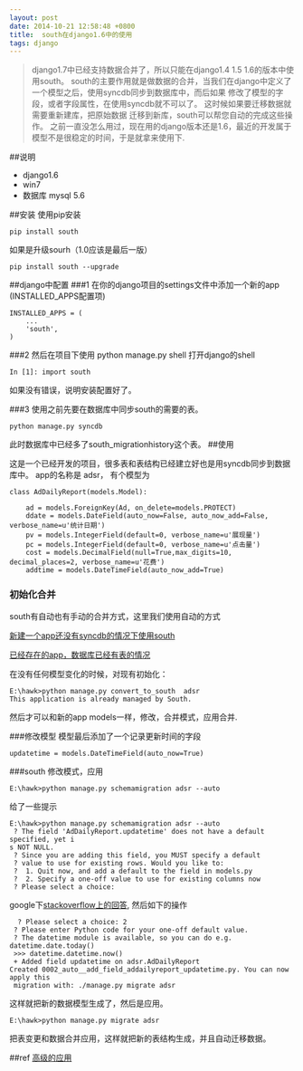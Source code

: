 ```yaml
---
layout: post
date: 2014-10-21 12:58:48 +0800
title:  south在django1.6中的使用
tags: django
---
```



>django1.7中已经支持数据合并了，所以只能在django1.4 1.5 1.6的版本中使用south。
south的主要作用就是做数据的合并，当我们在django中定义了一个模型之后，使用syncdb同步到数据库中，而后如果
修改了模型的字段，或者字段属性，在使用syncdb就不可以了。 这时候如果要迁移数据就需要重新建库，把原始数据
迁移到新库，south可以帮您自动的完成这些操作。 之前一直没怎么用过，现在用的django版本还是1.6，最近的开发属于
模型不是很稳定的时间，于是就拿来使用下.

##说明
* django1.6
* win7
* 数据库 mysql 5.6

##安装
使用pip安装

    pip install south

如果是升级sourh（1.0应该是最后一版）

    pip install south --upgrade

##django中配置
###1
在你的django项目的settings文件中添加一个新的app (INSTALLED_APPS配置项)

    INSTALLED_APPS = (
        ...
        'south',
    )

###2
然后在项目下使用 python manage.py shell 打开django的shell

    In [1]: import south

如果没有错误，说明安装配置好了。

###3
使用之前先要在数据库中同步south的需要的表。

    python manage.py syncdb

此时数据库中已经多了south_migrationhistory这个表。
##使用

这是一个已经开发的项目，很多表和表结构已经建立好也是用syncdb同步到数据库中。
app的名称是 adsr， 有个模型为

    class AdDailyReport(models.Model):

        ad = models.ForeignKey(Ad, on_delete=models.PROTECT)
        ddate = models.DateField(auto_now=False, auto_now_add=False, verbose_name=u'统计日期')
        pv = models.IntegerField(default=0, verbose_name=u'展现量')
        pc = models.IntegerField(default=0, verbose_name=u'点击量')
        cost = models.DecimalField(null=True,max_digits=10, decimal_places=2, verbose_name=u'花费')
        addtime = models.DateTimeField(auto_now_add=True)

### 初始化合并
south有自动也有手动的合并方式，这里我们使用自动的方式

[新建一个app还没有syncdb的情况下使用south](http://south.readthedocs.org/en/latest/tutorial/part1.html#tutorial-part-1)

[已经存在的app，数据库已经有表的情况](http://south.readthedocs.org/en/latest/convertinganapp.html#converting-an-app)

在没有任何模型变化的时候，对现有初始化：

    E:\hawk>python manage.py convert_to_south  adsr
    This application is already managed by South.

然后才可以和新的app models一样，修改，合并模式，应用合并.

###修改模型
模型最后添加了一个记录更新时间的字段

    updatetime = models.DateTimeField(auto_now=True)

###south 修改模式，应用

    E:\hawk>python manage.py schemamigration adsr --auto

给了一些提示

    E:\hawk>python manage.py schemamigration adsr --auto
     ? The field 'AdDailyReport.updatetime' does not have a default specified, yet i
    s NOT NULL.
     ? Since you are adding this field, you MUST specify a default
     ? value to use for existing rows. Would you like to:
     ?  1. Quit now, and add a default to the field in models.py
     ?  2. Specify a one-off value to use for existing columns now
     ? Please select a choice:

 google下[stackoverflow上的回答](http://stackoverflow.com/questions/18776953/south-schemamigration-asking-for-one-off-value-when-trying-to-mirgate-app), 然后如下的操作

      ? Please select a choice: 2
     ? Please enter Python code for your one-off default value.
     ? The datetime module is available, so you can do e.g. datetime.date.today()
     >>> datetime.datetime.now()
     + Added field updatetime on adsr.AdDailyReport
    Created 0002_auto__add_field_addailyreport_updatetime.py. You can now apply this
     migration with: ./manage.py migrate adsr

这样就把新的数据模型生成了，然后是应用。

    E:\hawk>python manage.py migrate adsr

把表变更和数据合并应用，这样就把新的表结构生成，并且自动迁移数据。


##ref
[高级的应用](http://south.readthedocs.org/en/latest/tutorial/index.html)







